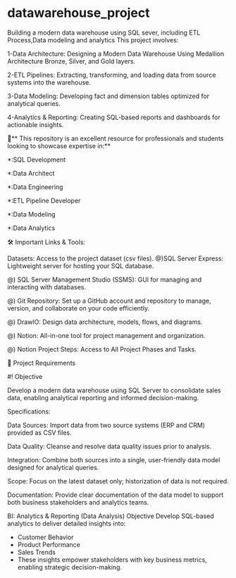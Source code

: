 # datawarehouse_project
Building a modern data warehouse using SQL sever, including ETL Process,Data modeling and analytics
This project involves:

1-Data Architecture: Designing a Modern Data Warehouse Using Medallion Architecture Bronze, Silver, and Gold layers.

2-ETL Pipelines: Extracting, transforming, and loading data from source systems into the warehouse.

3-Data Modeling: Developing fact and dimension tables optimized for analytical queries.

4-Analytics & Reporting: Creating SQL-based reports and dashboards for actionable insights.

🎯** This repository is an excellent resource for professionals and students looking to showcase expertise in:**

  *:SQL Development
  
  *:Data Architect
  
  *:Data Engineering
  
  *:ETL Pipeline Developer
  
  *:Data Modeling
  
  *:Data Analytics
  
  🛠️ Important Links & Tools:


   Datasets: Access to the project dataset (csv files).
 @)SQL Server Express: Lightweight server for hosting your SQL database.

 @) SQL Server Management Studio (SSMS): GUI for managing and interacting with databases.

 @) Git Repository: Set up a GitHub account and repository to manage, version, and collaborate on your code efficiently.

 @) DrawIO: Design data architecture, models, flows, and diagrams.

 @) Notion: All-in-one tool for project management and organization.

 @) Notion Project Steps: Access to All Project Phases and Tasks.


 🚀 Project Requirements

#! Objective

Develop a modern data warehouse using SQL Server to consolidate sales data, enabling analytical reporting and informed decision-making.

Specifications:

Data Sources: Import data from two source systems (ERP and CRM) provided as CSV files.

Data Quality: Cleanse and resolve data quality issues prior to analysis.

Integration: Combine both sources into a single, user-friendly data model designed for analytical queries.

Scope: Focus on the latest dataset only; historization of data is not required.

Documentation: Provide clear documentation of the data model to support both business stakeholders and analytics teams.

BI: Analytics & Reporting (Data Analysis)
Objective
Develop SQL-based analytics to deliver detailed insights into:

-  Customer Behavior
- Product Performance
- Sales Trends
- These insights empower stakeholders with key business metrics, enabling strategic decision-making.

 







  
